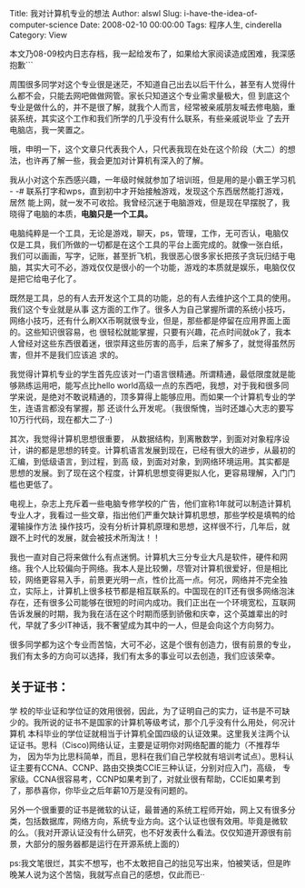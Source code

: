 Title: 我对计算机专业的想法
Author: alswl
Slug: i-have-the-idea-of-computer-science
Date: 2008-02-10 00:00:00
Tags: 程序人生, cinderella
Category: View

本文乃08-09校内日志存档，我一起给发布了，如果给大家阅读造成困难，我深感抱歉```

周围很多同学对这个专业很是迷茫，不知道自己出去以后干什么，甚至有人觉得什么都不会，只能去网吧做做网管。家长只知道这个专业需求量极大，但
到底这个专业是做什么的，并不是很了解，就我个人而言，经常被亲戚朋友喊去修电脑，重装系统，其实这个工作和我们所学的几乎没有什么联系，有些亲戚说毕业
了去开电脑店，我一笑置之。

哦，申明一下，这个文章只代表我个人，只代表我现在处在这个阶段（大二）的想法，也许再了解一些，我会更加对计算机有深入的了解。

我从小对这个东西感兴趣，一年级时候就参加了培训班，但是用的是小霸王学习机 - -# 联系打字和wps，直到初中才开始接触游戏，发现这个东西居然能打游戏，居然
能上网，就一发不可收拾。我曾经沉迷于电脑游戏，但是现在早摆脱了，我晓得了电脑的本质，**电脑只是一个工具。**

电脑纯粹是一个工具，无论是游戏，聊天，ps，管理，工作，无可否认，电脑仅仅是工具，我们所做的一切都是在这个工具的平台上面完成的。就像一张白纸，
我们可以画画，写字，记账，甚至折飞机，我很恶心很多家长把孩子贪玩归结于电脑，其实大可不必，游戏仅仅是很小的一个功能，游戏的本质就是娱乐，电脑仅仅
是把它给电子化了。

既然是工具，总的有人去开发这个工具的功能，总的有人去维护这个工具的使用。我们这个专业就是从事
这方面的工作了。很多人为自己掌握所谓的系统小技巧，网络小技巧，还有什么刷XX币啊就很专业，但是，那些都是停留在应用界面上面的。这些知识很容易，也
很轻松就能掌握，只要有兴趣，花点时间就ok了，我本人曾经对这些东西很着迷，很崇拜这些厉害的高手，后来了解多了，就觉得虽然厉害，但并不是我们应该追 求的。

我觉得计算机专业的学生首先应该对一门语言很精通。所谓精通，最低限度就是能够熟练运用吧，能写点比hello
world高级一点的东西吧，我想，对于我和很多同学来说，是绝对不敢说精通的，顶多算得上能够应用。而如果一个计算机专业的学生，连语言都没有掌握，那
还谈什么开发呢。（我很惭愧，当时还雄心大志的要写10万行代码，现在都大二了··)

其次，我觉得计算机思想很重要，
从数据结构，到离散数学，到面对对象程序设计，讲的都是思想的转变。计算机语言发展到现在，已经有很大的进步，从最初的汇编，到低级语言，到过程，到高
级，到面对对象，到网络环境运用。其实都是思想的发展。到了现在这个程度，计算机思想变得更拟人化，更容易理解，入门门槛也更低了。

电视上，杂志上充斥着一些电脑专修学校的广告，他们宣称1年就可以制造计算机专业人才，我看过一些文章，指出他们严重欠缺计算机思想，那些学校是填鸭的给灌输操作方法
操作技巧，没有分析计算机原理和思想，这样很不行，几年后，就跟不上时代的发展，就会被技术所淘汰！！

我也一直对自己将来做什么有点迷惘。计算机大三分专业大凡是软件，硬件和网络。我个人比较偏向于网络。我本人是比较懒，尽管对计算机很爱好，但是相比
较，网络更容易入手，前景更光明一点，性价比高一点。何况，网络并不完全独立，实际上，计算机上很多枝节都是相互联系的。中国现在的IT还有很多网络泡沫
存在，还有很多公司能够在很短的时间内成功。我们正出在一个环境宽松，互联网告诉发展的时期，我为我在活在这个时期而感到骄傲和庆幸，这个英雄辈出的时
代，早就了多少IT神话，我不奢望成为其中的一人，但是会向这个方向努力。

很多同学都为这个专业而苦恼，大可不必，这是个很有创造力，很有前景的专业，我们有太多的方向可以选择，我们有太多的事业可以去创造，我们应该荣幸。

## 关于证书：

学 校的毕业证和学位证的效用很弱，因此，为了证明自己的实力，证书是不可缺少的。我所说的证书不是国家的计算机等级考试，那个几乎没有什么用处，何况计算机
本科毕业的学位证就相当于计算机全国四级的认证效果。这里我关注两个认证证书。思科（Cisco)网络认证，主要是证明你对网络配置的能力（不推荐华为，
因为华为比思科简单，而且，思科在我们自己学校就有培训考试点）。思科认证主要有CCNA、CCNP、路由交换类CCIE三种认证，分别对应入门，高级，
专家级。CCNA很容易考，CCNP如果考到了，对就业很有帮助，CCIE如果考到了，那恭喜你，你毕业之后年薪10万是没有问题的。

另外一个很重要的证书是微软的认证，最普通的系统工程师开始，网上又有很多分类，包括数据库，网络方向，系统专业方向。这个认证也很有效用。毕竟是微软
的么。（我对开源认证没有什么研究，也不好发表什么看法。仅仅知道开源很有前景，大部分的服务器都是运行在开源系统上面的）

ps:我文笔很烂，其实不想写，也不太敢把自己的拙见写出来，怕被笑话，但是昨晚某人说为这个苦恼，我就写点自己的感想，仅此而已··

